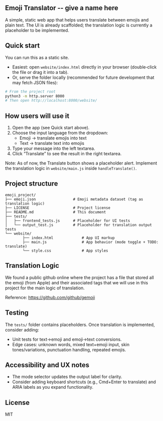 ## Emoji Translator -- give a name here

A simple, static web app that helps users translate between emojis and plain text. The UI is already scaffolded; the translation logic is currently a placeholder to be implemented.

## Quick start

You can run this as a static site.

- Easiest: open `website/index.html` directly in your browser (double‑click the file or drag it into a tab).
- Or, serve the folder locally (recommended for future development that may fetch JSON files):

```bash
# From the project root
python3 -m http.server 8000
# Then open http://localhost:8000/website/
```

## How users will use it

1. Open the app (see Quick start above).
2. Choose the input language from the dropdown:
	 - Emoji → translate emojis into text
	 - Text → translate text into emojis
3. Type your message into the left textarea.
4. Click “Translate” to see the result in the right textarea.

Note: As of now, the Translate button shows a placeholder alert. Implement the translation logic in `website/main.js` inside `handleTranslate()`.

## Project structure

```
emoji_project/
├── emoji.json                 # Emoji metadata dataset (tag as translation logic)
├── LICENSE                    # Project license
├── README.md                  # This document
├── tests/
│   ├── frontend_tests.js      # Placeholder for UI tests
│   └── output_test.js         # Placeholder for translation output tests
└── website/
		├── index.html             # App UI markup
		├── main.js                # App behavior (mode toggle + TODO: translate)
		└── style.css              # App styles
```

## Translation Logic

We found a public github online where the project has a file that stored all the emoji (from Apple) and their associated tags that we will use in this project for the main logic of translation.

Reference:
https://github.com/github/gemoji

## Testing

The `tests/` folder contains placeholders. Once translation is implemented, consider adding:

- Unit tests for text→emoji and emoji→text conversions.
- Edge cases: unknown words, mixed text+emoji input, skin tones/variations, punctuation handling, repeated emojis.

## Accessibility and UX notes

- The mode selector updates the output label for clarity.
- Consider adding keyboard shortcuts (e.g., Cmd+Enter to translate) and ARIA labels as you expand functionality.

## License

MIT
